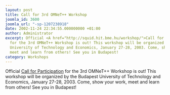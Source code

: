 ```yaml
---
layout: post
title: Call for 3rd OMNeT++ Workshop
joomla_id: 3600
joomla_url: "-sp-1207238918"
date: 2002-11-24 22:34:55.000000000 +01:00
author: Administrator
excerpt: Official <A href="http://squid.hit.bme.hu/workshop/">Call for Participation</A>
  for the 3rd OMNeT++ Workshop is out! This workshop will be organized by the Budapest
  University of Technology and Economics, January 27-28, 2003. Come, show your work,
  meet and learn from others! See you in Budapest!
category: Workshops
---
```

Official <A href="http://squid.hit.bme.hu/workshop/">Call for Participation</A> for the 3rd OMNeT++ Workshop is out! This workshop will be organized by the Budapest University of Technology and Economics, January 27-28, 2003. Come, show your work, meet and learn from others! See you in Budapest!
